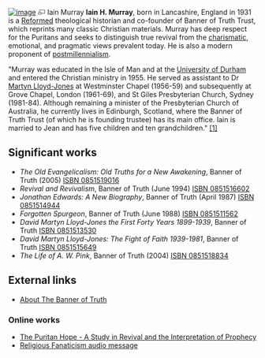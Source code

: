 [![image](images/5/58/Iain_murray.jpg)](http://www.theopedia.com/File:Iain_murray.jpg)
[![image](data:image/png;base64,iVBORw0KGgoAAAANSUhEUgAAAA8AAAALCAAAAACFLIiAAAAAAnRSTlMA/1uRIrUAAABPSURBVAjXY/j///+5vXDwjAHIr26ZAgXZe8H8a/+hoIcw/9nevdVL9+79DuPvzQYZFPUezu8BMZLXgkExnD8HAu6hqv//n+HZVjD4DuUDAKlChD3fj6aPAAAAAElFTkSuQmCC)](http://www.theopedia.com/File:Iain_murray.jpg "Enlarge")
Iain Murray
**Iain H. Murray**, born in Lancashire, England in 1931 is a
[Reformed](Reformed "Reformed") theological historian and
co-founder of Banner of Truth Trust, which reprints many classic
Christian materials. Murray has deep respect for the Puritans and
seeks to distinguish true revival from the
[charismatic](Charismatic "Charismatic"), emotional, and pragmatic
views prevalent today. He is also a modern proponent of
[postmillennialism](Postmillennialism "Postmillennialism").

"Murray was educated in the Isle of Man and at the
[University of Durham](University_of_Durham "University of Durham")
and entered the Christian ministry in 1955. He served as assistant
to Dr [Martyn Lloyd-Jones](Martyn_Lloyd-Jones "Martyn Lloyd-Jones")
at Westminster Chapel (1956-59) and subsequently at Grove Chapel,
London (1961-69), and St Giles Presbyterian Church, Sydney
(1981-84). Although remaining a minister of the Presbyterian Church
of Australia, he currently lives in Edinburgh, Scotland, where the
Banner of Truth Trust (of which he is founding trustee) has its
main office. Iain is married to Jean and has five children and ten
grandchildren."
[[1]](http://www.desiringgod.org/news_events/edwards/murray.html)

## Significant works

-   *The Old Evangelicalism: Old Truths for a New Awakening*,
    Banner of Truth (2005)
    [ISBN 0851519016](http://www.theopedia.com/Special:BookSources/0851519016)
-   *Revival and Revivalism*, Banner of Truth (June 1994)
    [ISBN 0851516602](http://www.theopedia.com/Special:BookSources/0851516602)
-   *Jonathan Edwards: A New Biography*, Banner of Truth (April
    1987)
    [ISBN 0851514944](http://www.theopedia.com/Special:BookSources/0851514944)
-   *Forgotten Spurgeon*, Banner of Truth (June 1988)
    [ISBN 0851511562](http://www.theopedia.com/Special:BookSources/0851511562)
-   *David Martyn Lloyd-Jones the First Forty Years 1899-1939*,
    Banner of Truth
    [ISBN 0851513530](http://www.theopedia.com/Special:BookSources/0851513530)
-   *David Martyn Lloyd-Jones: The Fight of Faith 1939-1981*,
    Banner of Truth
    [ISBN 0851515649](http://www.theopedia.com/Special:BookSources/0851515649)
-   *The Life of A. W. Pink*, Banner of Truth (2004)
    [ISBN 0851518834](http://www.theopedia.com/Special:BookSources/0851518834)

## External links

-   [About The Banner of Truth](http://www.banneroftruth.org/pages/about/about.html)

### Online works

-   [The Puritan Hope - A Study in Revival and the Interpretation of Prophecy](http://www.revival-library.org/catalogues/puritan/murrayi-puritanhope/contents.htm)
-   [Religious Fanaticism audio message](http://www.sermonaudio.com/sermoninfo.asp?SID=160393324)



